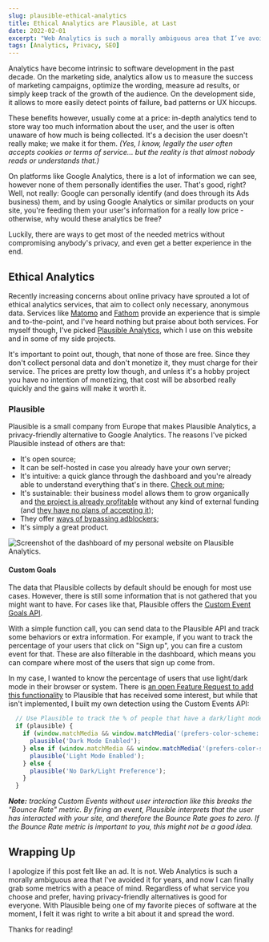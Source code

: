 ```yaml
---
slug: plausible-ethical-analytics
title: Ethical Analytics are Plausible, at Last
date: 2022-02-01
excerpt: "Web Analytics is such a morally ambiguous area that I’ve avoided it for years, but now I can finally do it with peace of mind."
tags: [Analytics, Privacy, SEO]
---
```


<script>
  import Image from "$lib/components/base/image.svelte";
  import MarkerHighlight from "$lib/components/style/marker-highlight.svelte";
  import CodeBlock from "$lib/components/blog/code-block.svelte";
</script>

Analytics have become intrinsic to software development in the past decade. On the marketing side, analytics allow us to measure the success of marketing campaigns, optimize the wording, measure ad results, or simply keep track of the growth of the audience. On the development side, it allows to more easily detect points of failure, bad patterns or UX hiccups.

These benefits however, usually come at a price: <MarkerHighlight>in-depth analytics tend to store way too much information about the user</MarkerHighlight>, and the user is often unaware of how much is being collected. It's a decision the user doesn't really make; we make it for them. _(Yes, I know, legally the user often accepts cookies or terms of service... but the reality is that almost nobody reads or understands that.)_

On platforms like Google Analytics, there is a lot of information we can see, however none of them personally identifies the user. That's good, right? Well, not really: Google can personally identify (and does through its Ads business) them, and by using Google Analytics or similar products on your site, you're feeding them your user's information for a really low price - otherwise, why would these analytics be free?

Luckily, there are ways to get most of the needed metrics without compromising anybody's privacy, and even get a better experience in the end.

## Ethical Analytics

Recently increasing concerns about online privacy have sprouted a lot of ethical analytics services, that aim to collect only necessary, anonymous data. Services like [Matomo](https://matomo.org/) and [Fathom](https://usefathom.com/) provide an experience that is simple and to-the-point, and I've heard nothing but praise about both services. For myself though, I've picked [Plausible Analytics](https://plausible.io/), which I use on this website and in some of my side projects.

It's important to point out, though, that none of those are free. Since they don't collect personal data and don't monetize it, they must charge for their service. The prices are pretty low though, and unless it's a hobby project you have no intention of monetizing, that cost will be absorbed really quickly and the gains will make it worth it.

### Plausible

Plausible is a small company from Europe that makes Plausible Analytics, a privacy-friendly alternative to Google Analytics. The reasons I've picked Plausible instead of others are that:

* It's open source;
* It can be self-hosted in case you already have your own server;
* It's intuitive: a quick glance through the dashboard and you're already able to understand everything that's in there. [Check out mine](https://plausible.io/ducblog.bikip.pro);
* It's sustainable: their business model allows them to grow organically and [the project is already profitable](https://plausible.io/blog/bootstrapping-saas) without any kind of external funding (and [they have no plans of accepting it](https://twitter.com/PlausibleHQ/status/1282678251148763137));
* They offer [ways of bypassing adblockers](https://plausible.io/docs/proxy/introduction);
* It's simply a great product.

<Image
  path="posts/{slug}"
  filename="dashboard"
  alt="Screenshot of the dashboard of my personal website on Plausible Analytics."
  figcaption="Clicking on some data blocks allow you to filter data - so you can still understand how your users behave differently depending on a number of factors."
/>

#### Custom Goals

The data that Plausible collects by default should be enough for most use cases. However, there is still some information that is not gathered that you might want to have. For cases like that, Plausible offers the [Custom Event Goals API](https://plausible.io/docs/custom-event-goals).

With a simple function call, you can send data to the Plausible API and track some behaviors or extra information. For example, if you want to track the percentage of your users that click on "Sign up", you can fire a custom event for that. These are also filterable in the dashboard, which means you can compare where most of the users that sign up come from.

In my case, I wanted to know the percentage of users that use light/dark mode in their browser or system. There is [an open Feature Request to add this functionality](https://github.com/plausible/analytics/discussions/622) to Plausible that has received some interest, but while that isn't implemented, I built my own detection using the Custom Events API:

<CodeBlock lang="javascript">

```javascript
  // Use Plausible to track the % of people that have a dark/light mode preference
  if (plausible) {
    if (window.matchMedia && window.matchMedia('(prefers-color-scheme: dark)').matches) {
      plausible('Dark Mode Enabled');
    } else if (window.matchMedia && window.matchMedia('(prefers-color-scheme: light)').matches) {
      plausible('Light Mode Enabled');
    } else {
      plausible('No Dark/Light Preference');
    }
  }
```
</CodeBlock>

_**Note:** tracking Custom Events without user interaction like this breaks the "Bounce Rate" metric. By firing an event, Plausible interprets that the user has interacted with your site, and therefore the Bounce Rate goes to zero. If the Bounce Rate metric is important to you, this might not be a good idea._

## Wrapping Up

I apologize if this post felt like an ad. It is not. Web Analytics is such a morally ambiguous area that I've avoided it for years, and now I can finally grab some metrics with a peace of mind. Regardless of what service you choose and prefer, having privacy-friendly alternatives is good for everyone. With Plausible being one of my favorite pieces of software at the moment, I felt it was right to write a bit about it and spread the word.

Thanks for reading!